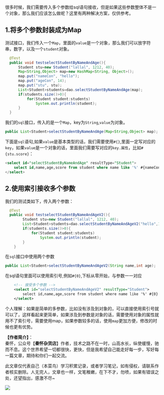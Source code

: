 很多时候，我们需要传入多个参数给sql语句接收，但是如果这些参数整体不是一个对象，那么我们应该怎么做呢？这里有两种解决方案，仅供参考。

## 1.将多个参数封装成为Map
测试接口，我们传入一个`Map`，里面的`value`是一个对象，那么我们可以放字符串，数字，以及一个`student`对象。
``` java
  @Test
  public void testselectStudentByNameAndAge(){
      Student stu=new Student("lallal", 1212, 40);
      Map<String,Object> map=new HashMap<String, Object>();
      map.put("nameCon", "hello");
      map.put("ageCon", 14);
      map.put("stu", stu);
      List<Student>students=dao.selectStudentByNameAndAge(map);
      if(students.size()>0){
          for(Student student:students)
              System.out.println(student);
      }
  }
```
我们的`sql`接口，传入的是一个`Map`，key为`String`,`value`为对象。
``` java
public List<Student>selectStudentByNameAndAge(Map<String,Object> map);
```
下面是`sql`语句,如果`value`是基本类型的话，我们需要使用`#{}`,里面一定写对应的`key`，如果`value`是一个对象的话，里面我们需要写对应的`key.属性`，比如`#{stu.score}`：
``` sql
<select id="selectStudentByNameAndAge" resultType="Student">
    select id,name,age,score from student where name like '%' #{nameCon} '%' and age> #{ageCon} and score>#{stu.score}
</select>
```

## 2.使用索引接收多个参数
我们的测试类如下，传入两个参数：
``` java
  @Test
  public void testselectStudentByNameAndAgeV2(){
        Student stu=new Student("lallal", 1212, 40);
        List<Student>students=dao.selectStudentByNameAndAgeV2("hello",14);
        if(students.size()>0){
            for(Student student:students)
                System.out.println(student);
        }
    }
```
在`sql`接口中使用两个参数
``` java
public List<Student>selectStudentByNameAndAgeV2(String name,int age);
```
在sql语句里面可以使用索引号,例如`#{0}`,下标从零开始，与参数一一对应
```xml
    <!-- 接受多个参数 -->
    <select id="selectStudentByNameAndAgeV2" resultType="Student">
        select id,name,age,score from student where name like '%' #{0} '%' and age> #{1}
    </select>
```
个人理解：如果是简单的多参数，比如没有涉及到对象的，可以直接使用索引号就可以了，这样看起来更简单，如果涉及到参数是对象的话，需要使用对象的属性就用不了索引号，需要使用map，如果参数较多的话，使用`map`更加方便，修改的时候也更有优势。

**【作者简介】**：  
秦怀，公众号【**秦怀杂货店**】作者，技术之路不在一时，山高水长，纵使缓慢，驰而不息。这个世界希望一切都很快，更快，但是我希望自己能走好每一步，写好每一篇文章，期待和你们一起交流。

此文章仅代表自己（本菜鸟）学习积累记录，或者学习笔记，如有侵权，请联系作者核实删除。人无完人，文章也一样，文笔稚嫩，在下不才，勿喷，如果有错误之处，还望指出，感激不尽~ 


![](https://markdownpicture.oss-cn-qingdao.aliyuncs.com/blog/20201012000828.png)
